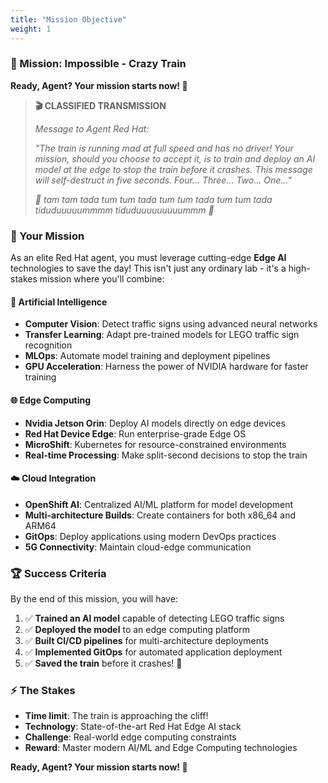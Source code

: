 ```yaml
---
title: "Mission Objective"
weight: 1
---
```


### 🚂 Mission: Impossible - Crazy Train

**Ready, Agent? Your mission starts now! 🚀** 

> **🎬 CLASSIFIED TRANSMISSION**
> 
> *Message to Agent Red Hat:*
> 
> *"The train is running mad at full speed and has no driver! Your mission, should you choose to accept it, is to train and deploy an AI model at the edge to stop the train before it crashes. This message will self-destruct in five seconds. Four... Three... Two... One..."*
> 
> *🎵 tam tam tada tum tum tada tum tum tada tum tum tada tiduduuuuummmm tiduduuuuuuuuummm 🎵*

### 🎯 Your Mission

As an elite Red Hat agent, you must leverage cutting-edge **Edge AI** technologies to save the day! This isn't just any ordinary lab - it's a high-stakes mission where you'll combine:

#### 🤖 Artificial Intelligence
- **Computer Vision**: Detect traffic signs using advanced neural networks
- **Transfer Learning**: Adapt pre-trained models for LEGO traffic sign recognition
- **MLOps**: Automate model training and deployment pipelines
- **GPU Acceleration**: Harness the power of NVIDIA hardware for faster training

#### 🌐 Edge Computing
- **Nvidia Jetson Orin**: Deploy AI models directly on edge devices
- **Red Hat Device Edge**: Run enterprise-grade Edge OS
- **MicroShift**: Kubernetes for resource-constrained environments
- **Real-time Processing**: Make split-second decisions to stop the train

#### ☁️ Cloud Integration
- **OpenShift AI**: Centralized AI/ML platform for model development
- **Multi-architecture Builds**: Create containers for both x86_64 and ARM64
- **GitOps**: Deploy applications using modern DevOps practices
- **5G Connectivity**: Maintain cloud-edge communication

### 🏆 Success Criteria

By the end of this mission, you will have:

1. ✅ **Trained an AI model** capable of detecting LEGO traffic signs
2. ✅ **Deployed the model** to an edge computing platform
3. ✅ **Built CI/CD pipelines** for multi-architecture deployments
4. ✅ **Implemented GitOps** for automated application deployment
5. ✅ **Saved the train** before it crashes! 🎉

### ⚡ The Stakes

- **Time limit**: The train is approaching the cliff!
- **Technology**: State-of-the-art Red Hat Edge AI stack
- **Challenge**: Real-world edge computing constraints
- **Reward**: Master modern AI/ML and Edge Computing technologies

**Ready, Agent? Your mission starts now! 🚀**